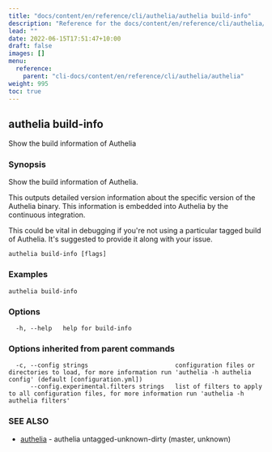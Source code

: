 ```yaml
---
title: "docs/content/en/reference/cli/authelia/authelia build-info"
description: "Reference for the docs/content/en/reference/cli/authelia/authelia build-info command."
lead: ""
date: 2022-06-15T17:51:47+10:00
draft: false
images: []
menu:
  reference:
    parent: "cli-docs/content/en/reference/cli/authelia/authelia"
weight: 995
toc: true
---
```


## authelia build-info

Show the build information of Authelia

### Synopsis

Show the build information of Authelia.

This outputs detailed version information about the specific version
of the Authelia binary. This information is embedded into Authelia
by the continuous integration.

This could be vital in debugging if you're not using a particular
tagged build of Authelia. It's suggested to provide it along with
your issue.


```
authelia build-info [flags]
```

### Examples

```
authelia build-info
```

### Options

```
  -h, --help   help for build-info
```

### Options inherited from parent commands

```
  -c, --config strings                        configuration files or directories to load, for more information run 'authelia -h authelia config' (default [configuration.yml])
      --config.experimental.filters strings   list of filters to apply to all configuration files, for more information run 'authelia -h authelia filters'
```

### SEE ALSO

* [authelia](authelia.md)	 - authelia untagged-unknown-dirty (master, unknown)

